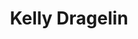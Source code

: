 ---
title: Kelly Dragelin
position: 15
role: Assistant Treasurer
from: AlixPartners LLP
link: "https://www.alixpartners.com/our-professionals/kelly-dragelin/"
section: "board"
---